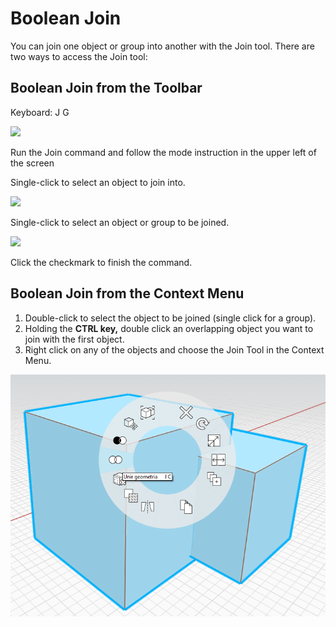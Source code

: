 # Boolean Join

You can join one object or group into another with the Join tool. There are two ways to access the Join tool:

## Boolean Join from the Toolbar

Keyboard: J G

![](../.gitbook/assets/boolean\_join.png)

Run the Join command and follow the mode instruction in the upper left of the screen

Single-click to select an object to join into.

![](<../.gitbook/assets/cut\_mode01 (1).png>)

Single-click to select an object or group to be joined.

![](<../.gitbook/assets/cut\_mode02 (1).png>)

Click the checkmark to finish the command.

## Boolean Join from the Context Menu

1. Double-click to select the object to be joined (single click for a group).
2. Holding the **CTRL key,** double click an overlapping object you want to join with the first object.
3. Right click on any of the objects and choose the Join Tool in the Context Menu.

![](<../.gitbook/assets/join tool.png>)
